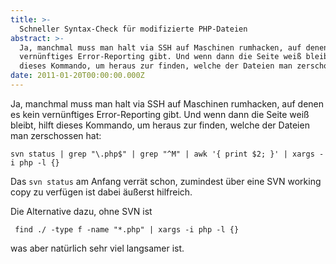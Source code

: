 ```yaml
---
title: >-
  Schneller Syntax-Check für modifizierte PHP-Dateien
abstract: >-
  Ja, manchmal muss man halt via SSH auf Maschinen rumhacken, auf denen es kein
  vernünftiges Error-Reporting gibt. Und wenn dann die Seite weiß bleibt, hilft
  dieses Kommando, um heraus zur finden, welche der Dateien man zerschossen hat:
date: 2011-01-20T00:00:00.000Z
---
```


Ja, manchmal muss man halt via SSH auf Maschinen rumhacken, auf denen es kein
vernünftiges Error-Reporting gibt. Und wenn dann die Seite weiß bleibt, hilft
dieses Kommando, um heraus zur finden, welche der Dateien man zerschossen hat:

`svn status | grep "\.php$" | grep "^M" | awk '{ print $2; }' | xargs -i php -l {}`

Das `svn status` am Anfang verrät schon, zumindest über eine SVN working copy zu
verfügen ist dabei äußerst hilfreich.

Die Alternative dazu, ohne SVN ist

` find ./ -type f -name "*.php" | xargs -i php -l {}`

was aber natürlich sehr viel langsamer ist.
